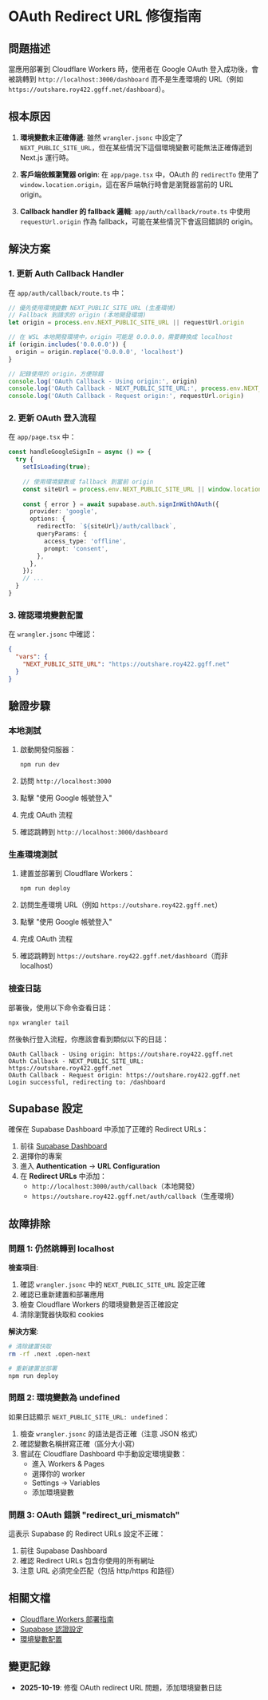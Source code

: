 # OAuth Redirect URL 修復指南

## 問題描述

當應用部署到 Cloudflare Workers 時，使用者在 Google OAuth 登入成功後，會被跳轉到 `http://localhost:3000/dashboard` 而不是生產環境的 URL（例如 `https://outshare.roy422.ggff.net/dashboard`）。

## 根本原因

1. **環境變數未正確傳遞**: 雖然 `wrangler.jsonc` 中設定了 `NEXT_PUBLIC_SITE_URL`，但在某些情況下這個環境變數可能無法正確傳遞到 Next.js 運行時。

2. **客戶端依賴瀏覽器 origin**: 在 `app/page.tsx` 中，OAuth 的 `redirectTo` 使用了 `window.location.origin`，這在客戶端執行時會是瀏覽器當前的 URL origin。

3. **Callback handler 的 fallback 邏輯**: `app/auth/callback/route.ts` 中使用 `requestUrl.origin` 作為 fallback，可能在某些情況下會返回錯誤的 origin。

## 解決方案

### 1. 更新 Auth Callback Handler

在 `app/auth/callback/route.ts` 中：

```typescript
// 優先使用環境變數 NEXT_PUBLIC_SITE_URL (生產環境)
// Fallback 到請求的 origin (本地開發環境)
let origin = process.env.NEXT_PUBLIC_SITE_URL || requestUrl.origin

// 在 WSL 本地開發環境中，origin 可能是 0.0.0.0，需要轉換成 localhost
if (origin.includes('0.0.0.0')) {
  origin = origin.replace('0.0.0.0', 'localhost')
}

// 記錄使用的 origin，方便除錯
console.log('OAuth Callback - Using origin:', origin)
console.log('OAuth Callback - NEXT_PUBLIC_SITE_URL:', process.env.NEXT_PUBLIC_SITE_URL)
console.log('OAuth Callback - Request origin:', requestUrl.origin)
```

### 2. 更新 OAuth 登入流程

在 `app/page.tsx` 中：

```typescript
const handleGoogleSignIn = async () => {
  try {
    setIsLoading(true);
    
    // 使用環境變數或 fallback 到當前 origin
    const siteUrl = process.env.NEXT_PUBLIC_SITE_URL || window.location.origin;
    
    const { error } = await supabase.auth.signInWithOAuth({
      provider: 'google',
      options: {
        redirectTo: `${siteUrl}/auth/callback`,
        queryParams: {
          access_type: 'offline',
          prompt: 'consent',
        },
      },
    });
    // ...
  }
}
```

### 3. 確認環境變數配置

在 `wrangler.jsonc` 中確認：

```json
{
  "vars": {
    "NEXT_PUBLIC_SITE_URL": "https://outshare.roy422.ggff.net"
  }
}
```

## 驗證步驟

### 本地測試

1. 啟動開發伺服器：
   ```bash
   npm run dev
   ```

2. 訪問 `http://localhost:3000`
3. 點擊 "使用 Google 帳號登入"
4. 完成 OAuth 流程
5. 確認跳轉到 `http://localhost:3000/dashboard`

### 生產環境測試

1. 建置並部署到 Cloudflare Workers：
   ```bash
   npm run deploy
   ```

2. 訪問生產環境 URL（例如 `https://outshare.roy422.ggff.net`）
3. 點擊 "使用 Google 帳號登入"
4. 完成 OAuth 流程
5. 確認跳轉到 `https://outshare.roy422.ggff.net/dashboard`（而非 localhost）

### 檢查日誌

部署後，使用以下命令查看日誌：

```bash
npx wrangler tail
```

然後執行登入流程，你應該會看到類似以下的日誌：

```
OAuth Callback - Using origin: https://outshare.roy422.ggff.net
OAuth Callback - NEXT_PUBLIC_SITE_URL: https://outshare.roy422.ggff.net
OAuth Callback - Request origin: https://outshare.roy422.ggff.net
Login successful, redirecting to: /dashboard
```

## Supabase 設定

確保在 Supabase Dashboard 中添加了正確的 Redirect URLs：

1. 前往 [Supabase Dashboard](https://app.supabase.com)
2. 選擇你的專案
3. 進入 **Authentication** → **URL Configuration**
4. 在 **Redirect URLs** 中添加：
   - `http://localhost:3000/auth/callback`（本地開發）
   - `https://outshare.roy422.ggff.net/auth/callback`（生產環境）

## 故障排除

### 問題 1: 仍然跳轉到 localhost

**檢查項目**:
1. 確認 `wrangler.jsonc` 中的 `NEXT_PUBLIC_SITE_URL` 設定正確
2. 確認已重新建置和部署應用
3. 檢查 Cloudflare Workers 的環境變數是否正確設定
4. 清除瀏覽器快取和 cookies

**解決方案**:
```bash
# 清除建置快取
rm -rf .next .open-next

# 重新建置並部署
npm run deploy
```

### 問題 2: 環境變數為 undefined

如果日誌顯示 `NEXT_PUBLIC_SITE_URL: undefined`：

1. 檢查 `wrangler.jsonc` 的語法是否正確（注意 JSON 格式）
2. 確認變數名稱拼寫正確（區分大小寫）
3. 嘗試在 Cloudflare Dashboard 中手動設定環境變數：
   - 進入 Workers & Pages
   - 選擇你的 worker
   - Settings → Variables
   - 添加環境變數

### 問題 3: OAuth 錯誤 "redirect_uri_mismatch"

這表示 Supabase 的 Redirect URLs 設定不正確：

1. 前往 Supabase Dashboard
2. 確認 Redirect URLs 包含你使用的所有網址
3. 注意 URL 必須完全匹配（包括 http/https 和路徑）

## 相關文檔

- [Cloudflare Workers 部署指南](./CLOUDFLARE_WORKERS_DEPLOYMENT.md)
- [Supabase 認證設定](./SETUP_GOOGLE_AUTH.md)
- [環境變數配置](../README.md)

## 變更記錄

- **2025-10-19**: 修復 OAuth redirect URL 問題，添加環境變數日誌

